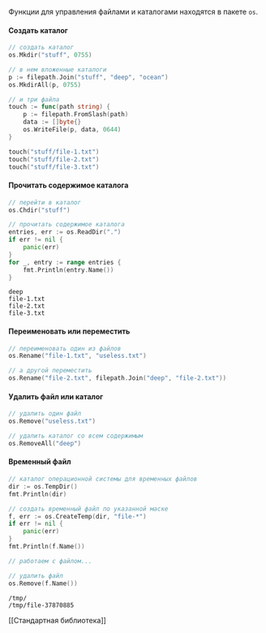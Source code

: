 Функции для управления файлами и каталогами находятся в пакете `os`.

#### Создать каталог

```go
// создать каталог
os.Mkdir("stuff", 0755)

// в нем вложенные каталоги
p := filepath.Join("stuff", "deep", "ocean")
os.MkdirAll(p, 0755)

// и три файла
touch := func(path string) {
    p := filepath.FromSlash(path)
    data := []byte{}
    os.WriteFile(p, data, 0644)
}

touch("stuff/file-1.txt")
touch("stuff/file-2.txt")
touch("stuff/file-3.txt")
```

#### Прочитать содержимое каталога

```go
// перейти в каталог
os.Chdir("stuff")

// прочитать содержимое каталога
entries, err := os.ReadDir(".")
if err != nil {
    panic(err)
}
for _, entry := range entries {
    fmt.Println(entry.Name())
}
```

```no-highlight
deep
file-1.txt
file-2.txt
file-3.txt
```

#### Переименовать или переместить

```go
// переименовать один из файлов
os.Rename("file-1.txt", "useless.txt")

// а другой переместить
os.Rename("file-2.txt", filepath.Join("deep", "file-2.txt"))
```

#### Удалить файл или каталог

```go
// удалить один файл
os.Remove("useless.txt")

// удалить каталог со всем содержимым
os.RemoveAll("deep")
```

#### Временный файл

```go
// каталог операционной системы для временных файлов
dir := os.TempDir()
fmt.Println(dir)

// создать временный файл по указанной маске
f, err := os.CreateTemp(dir, "file-*")
if err != nil {
    panic(err)
}
fmt.Println(f.Name())

// работаем с файлом...

// удалить файл
os.Remove(f.Name())
```

```no-highlight
/tmp/
/tmp/file-37870885
```

[[Стандартная библиотека]]
